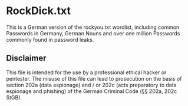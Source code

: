 # RockDick.txt
This is a German version of the rockyou.txt wordlist, including common Passwords in Germany, German Nouns and over one million Passwords commonly found in password leaks.

## Disclaimer
This file is intended for the use by a professional ethical hacker or pentester. The misuse of this file can lead to prosecution on the basis of section 202a (data espionage) and / or 202c (acts preparatory to data espionage and phishing) of the German Criminal Code (§§ 202a, 202c StGB).

